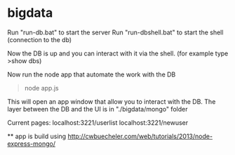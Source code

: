 ﻿# bigdata

Run "run-db.bat" to start the server
Run "run-dbshell.bat" to start the shell (connection to the db)

Now the DB is up and you can interact with it via the shell. 
(for example type >show dbs)

Now run the node app that automate the work with the DB
>node app.js

This will open an app window that allow you to interact with the DB.
The layer between the DB and the UI is in "./bigdata/mongo" folder


Current pages: 
localhost:3221/userlist
localhost:3221/newuser


** app is build using http://cwbuecheler.com/web/tutorials/2013/node-express-mongo/



